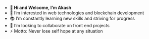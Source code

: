 - **👋 Hi and Welcome, I’m Akash**
- 👀 I’m interested in web technologies and blockchain development
- 📚 I’m constantly learning new skills and striving for progress
- 💞️ I’m looking to collaborate on front end projects
- ⚡ Motto: Never lose self hope at any situation

<!---
akash-prodev/akash-prodev is a ✨ special ✨ repository because its `README.md` (this file) appears on your GitHub profile.
You can click the Preview link to take a look at your changes.
--->
